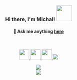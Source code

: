 <!-- Align in center using HTML tags (markdown support)-->
<h3 align="center"> Hi there, I'm Michal! <img src="https://media.giphy.com/media/kH1DBkPNyZPOk0BxrM/giphy.gif" width="50"></h3>

<!-- CONTACT -->
<h4 align="center"> 💬 Ask me anything <a href="https://github.com/michalspano/michalspano/issues">here</a></h4><br>

<!-- Social badges-->
<p align="center">
   <a href="https://github.com/michalspano">
    <img src="https://cdn.iconscout.com/icon/free/png-256/github-108-438008.png" width="32px" height="32px">
    </img>
  </a>
  
  <a href="https://linkedin.com/in/michalspano">
    <img src="https://cdn3.iconfinder.com/data/icons/2018-social-media-logotypes/1000/2018_social_media_popular_app_logo_linkedin-256.png" 
      width="32px" height="32px">
    </img>
  </a>

  <a href="https://twitter.com/michalspano">
    <img src="https://cdn3.iconfinder.com/data/icons/2018-social-media-logotypes/1000/2018_social_media_popular_app_logo_twitter-256.png" 
         width="32px" height="32px">
    </img>
  </a>
  
  <!-- KO-FI Support src -->
  <a href="https://ko-fi.com/B0B66ISWX">
    <img src="https://ko-fi.com/img/githubbutton_sm.svg">
  </a>
</p>

<!-- <h3 align="center"> My Stats <img src="https://media.giphy.com/media/gJnjM552Kz2uUQvJEf/giphy.gif" width="50"></h3><br> -->

<!-- STATS SHIELDS -->
<p align="center">
  <a href="https://github.com/anuraghazra/github-readme-stats">
    <img src="https://github-readme-stats.vercel.app/api?username=michalspano&show_icons=true&theme=tokyonight">
  </a>
  <br>
  <a href="https://github.com/anuraghazra/github-readme-stats">
    <img src="https://github-readme-stats.vercel.app/api/top-langs/?username=michalspano&layout=compact&langs_count=10&card_width=450&hide_title=true&hide=swift,jupyter%20notebook&theme=tokyonight">
  </a>
  
  <!-- DEPRECATED -->
  <!-- Remove public display of Wakatime stats

  <br><br>
  <a href="https://github.com/anuraghazra/github-readme-stats">
    <img src="https://github-readme-stats.vercel.app/api/wakatime?username=michalspano&hide_title=true&layout=compact&theme=tokyonight">
  </a> 
  -->
</p>

<!-- VISITORS COUNT SECTION (deprecated) -->
<!-- <br><h3 align="center"> Visitors count </h3>
<p align="center">
  <img src="https://profile-counter.glitch.me/michalspano/count.svg">
</p>                                                     -->

